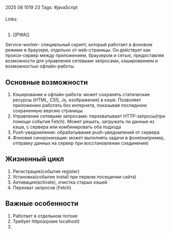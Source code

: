 2025 06 1019 23
Tags: #javaScript 
###### Links: 
1) [[PWA]]

Service-worker- специальный скрипт, который работает в фоновом режиме в браузере, отдельно от web-страницы. Он действует как прокси-сервер между приложением, браузером и сетью, предоставляя возможности для управления сетевыми запросами, кэшированием и возможностью офлайн-работы. 
## Основные возможности
1) Кэширование и офлайн-работа: может сохранять статические ресурcы (HTML, CSS, Js, изображения) в кэше. Позволяет приложению работать без интернета, показывая последнюю сохраненную версию страницы
2) Управление сетевыми запросами: перехватывает HTTP-запросы(при помощи события Fetch). Может решать, загружать ли данные из кэша, с сервера или комбинировать оба подхода
3) Push-уведомление: обрабатывание push-уведомлений от сервера
4) Фоновая синхронизация: может выполнять задачи в фоне(например, отправку данных на сервер при восстановлении соединения)
## Жизненный цикл
1) Регистрация(событие register)
2) Установка(событие install при первом посещении сайта)
3) Активация(activate), очистка старых кэшей
4) Перехват запросов (Fetch)
## Важные особенности
1) Работает в отдельном потоке
2) Требует https(кроме localhost)
3) 